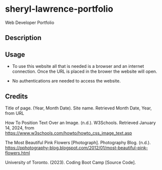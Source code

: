# sheryl-lawrence-portfolio
Web Developer Portfolio

## Description

## Usage

- To use this website all that is needed is a browser and an internet connection. Once the URL is placed in the brower the website will open.

- No authentications are needed to access the website.

## Credits

Title of page. (Year, Month Date). Site name. Retrieved Month Date, Year, from URL

How To Position Text Over an Image. (n.d.). W3Schools. Retrieved January 14, 2024, from https://www.w3schools.com/howto/howto_css_image_text.asp

The Most Beautiful Pink Flowers [Photograph]. Photography Blog. (n.d.). https://pphotography-blog.blogspot.com/2012/01/most-beautiful-pink-flowers.html

University of Toronto. (2023). Coding Boot Camp [Source Code]. 